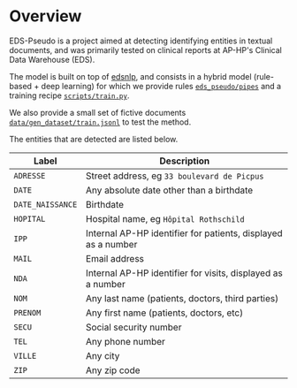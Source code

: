 # Overview

EDS-Pseudo is a project aimed at detecting identifying entities in textual documents,
and was primarily tested on clinical reports at AP-HP's Clinical Data Warehouse (EDS).

The model is built on top of [edsnlp](https://github.com/aphp/edsnlp), and consists in a
hybrid model (rule-based + deep learning) for which we provide rules [`eds_pseudo/pipes`](https://github.com/aphp/eds-pseudo/tree/main/eds-pseudo/pipes) and a training recipe [`scripts/train.py`](https://github.com/aphp/eds-pseudo/blob/main/scripts/train.py).

We also provide a small set of fictive documents
[`data/gen_dataset/train.jsonl`](https://github.com/aphp/eds-pseudo/blob/main/data/gen_dataset/train.jsonl)
to test the method.

The entities that are detected are listed below.

| Label            | Description                                                   |
|------------------|---------------------------------------------------------------|
| `ADRESSE`        | Street address, eg `33 boulevard de Picpus`                   |
| `DATE`           | Any absolute date other than a birthdate                      |
| `DATE_NAISSANCE` | Birthdate                                                     |
| `HOPITAL`        | Hospital name, eg `Hôpital Rothschild`                        |
| `IPP`            | Internal AP-HP identifier for patients, displayed as a number |
| `MAIL`           | Email address                                                 |
| `NDA`            | Internal AP-HP identifier for visits, displayed as a number   |
| `NOM`            | Any last name (patients, doctors, third parties)              |
| `PRENOM`         | Any first name (patients, doctors, etc)                       |
| `SECU`           | Social security number                                        |
| `TEL`            | Any phone number                                              |
| `VILLE`          | Any city                                                      |
| `ZIP`            | Any zip code                                                  |
